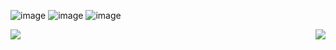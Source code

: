![image](https://badges.pufler.dev/years/taiga-n)
![image](https://badges.pufler.dev/repos/taiga-n)
![image](https://badges.pufler.dev/commits/all/taiga)

<a>
  <img align="left" src="https://github-readme-stats.vercel.app/api?username=taiga-n&hide=stars,contribs&count_private=true&show_icons=true" />
</a>
<a>
  <img align="right" src="https://github-readme-stats.vercel.app/api/top-langs/?username=taiga-n&layout=compact" />
</a>

<!---
Nice to meet you, はじめまして
- 👋 Hi, I’m @taiga-n, Taiga Nishimura
- 👀 I’m interested in Health Care Device, and Medical Deep Learning AI
- 🌱 I’m currently learning Flutter, Deep Learning
- 💞️ I’m looking to collaborate on making health care device.
--->

<!---
taiga-n/taiga-n is a ✨ special ✨ repository because its `README.md` (this file) appears on your GitHub profile.
You can click the Preview link to take a look at your changes.
--->
